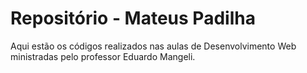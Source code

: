# Repositório - Mateus Padilha
Aqui estão os códigos realizados nas aulas de Desenvolvimento Web ministradas pelo professor Eduardo Mangeli.

